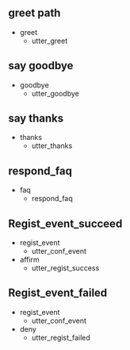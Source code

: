 ## greet path
* greet
  - utter_greet

## say goodbye
* goodbye
  - utter_goodbye

## say thanks
* thanks
  - utter_thanks

## respond_faq
* faq
  - respond_faq

## Regist_event_succeed
* regist_event
  - utter_conf_event
* affirm
  - utter_regist_success

## Regist_event_failed
* regist_event
  - utter_conf_event
* deny
  - utter_regist_failed

